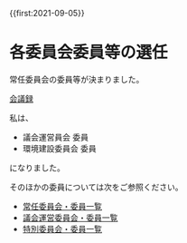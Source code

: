 {{first:2021-09-05}}

# 各委員会委員等の選任


常任委員会の委員等が決まりました。

[会議録](https://ssp.kaigiroku.net/tenant/kodaira/SpMinuteView.html?council_id=1225&schedule_id=2&minute_id=137&is_search=true)

私は、
- 議会運営員会 委員
- 環境建設委員会 委員

になりました。

そのほかの委員については次をご参照ください。

- [常任委員会・委員一覧](https://www.city.kodaira.tokyo.jp/gikai/075/075149.html)
- [議会運営委員会・委員一覧](https://www.city.kodaira.tokyo.jp/gikai/075/075150.html)
- [特別委員会・委員一覧](https://www.city.kodaira.tokyo.jp/gikai/075/075151.html)